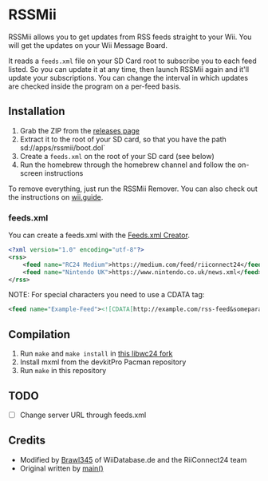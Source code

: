 # RSSMii
RSSMii allows you to get updates from RSS feeds straight to your Wii. You will get the updates on your Wii Message Board.

It reads a `feeds.xml` file on your SD Card root to subscribe you to each feed listed. So you can update it at any time, then launch RSSMii again and it'll update your subscriptions. You can change the interval in which updates are checked inside the program on a per-feed basis.

## Installation
1. Grab the ZIP from the [releases page](https://github.com/RiiConnect24/RSSMii/releases)
2. Extract it to the root of your SD card, so that you have the path sd://apps/rssmii/boot.dol`
3. Create a `feeds.xml` on the root of your SD card (see below)
4. Run the homebrew through the homebrew channel and follow the on-screen instructions

To remove everything, just run the RSSMii Remover. You can also check out the instructions on [wii.guide](https://wii.guide/rssmii).

### feeds.xml
You can create a feeds.xml with the [Feeds.xml Creator](https://github.com/RiiConnect24/rssmii/releases).
```xml
<?xml version="1.0" encoding="utf-8"?>
<rss>
    <feed name="RC24 Medium">https://medium.com/feed/riiconnect24</feed>
    <feed name="Nintendo UK">https://www.nintendo.co.uk/news.xml</feed>
</rss>
```

NOTE: For special characters you need to use a CDATA tag:
```xml
<feed name="Example-Feed"><![CDATA[http://example.com/rss-feed&someparam=true]]></feed>
```

## Compilation
1. Run `make` and `make install` in [this libwc24 fork](https://github.com/WiiDatabase/wmb-asm/tree/master/libwc24/libwc24)
2. Install mxml from the devkitPro Pacman repository
3. Run `make` in this repository

## TODO
- [ ] Change server URL through feeds.xml

## Credits
* Modified by [Brawl345](https://github.com/WiiDatabase/RSSMii) of WiiDatabase.de and the RiiConnect24 team
* Original written by [main()](https://github.com/Gamer125/rssmii/tree/master/rssmii)
